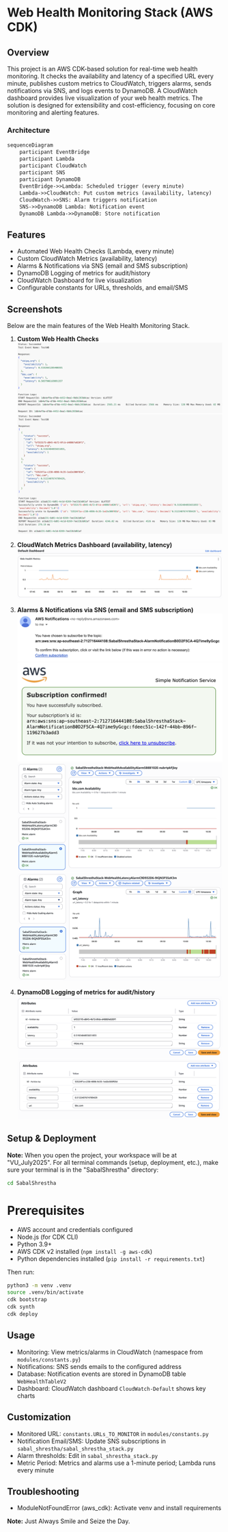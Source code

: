 # Web Health Monitoring Stack (AWS CDK)

## Overview
This project is an AWS CDK-based solution for real-time web health monitoring. It checks the availability and latency of a specified URL every minute, publishes custom metrics to CloudWatch, triggers alarms, sends notifications via SNS, and logs events to DynamoDB. A CloudWatch dashboard provides live visualization of your web health metrics. The solution is designed for extensibility and cost-efficiency, focusing on core monitoring and alerting features.

### Architecture
```
sequenceDiagram
	participant EventBridge
	participant Lambda
	participant CloudWatch
	participant SNS
	participant DynamoDB
	EventBridge->>Lambda: Scheduled trigger (every minute)
	Lambda->>CloudWatch: Put custom metrics (availability, latency)
	CloudWatch->>SNS: Alarm triggers notification
	SNS->>DynamoDB Lambda: Notification event
	DynamoDB Lambda->>DynamoDB: Store notification
```

## Features
- Automated Web Health Checks (Lambda, every minute)
- Custom CloudWatch Metrics (availability, latency)
- Alarms & Notifications via SNS (email and SMS subscription)
- DynamoDB Logging of metrics for audit/history
- CloudWatch Dashboard for live visualization
- Configurable constants for URLs, thresholds, and email/SMS

## Screenshots

Below are the main features of the Web Health Monitoring Stack.

1. **Custom Web Health Checks**
	![WebHealth Lambda Output](<ScreenShots/WebHealthLambda Output.png>)
	![DBLambda Output](<ScreenShots/DBLambda Output.png>)

2. **CloudWatch Metrics Dashboard (availability, latency)**
	![Default Dashboard](<ScreenShots/Default Dashboard.png>)

3. **Alarms & Notifications via SNS (email and SMS subscription)**
	![Alarm Confirmation](<ScreenShots/Alarm Subscription Confirmation Email.png>)
	![Alarm Confirmed](<ScreenShots/Alarm Subscription Confirmed Email.png>)
	![Alarm Metrics Availability](<ScreenShots/Alarm Metrics for Availability.png>)
	![Alarm Metrics Latency](<ScreenShots/Alarm Metrics for Latency.png>)

4. **DynamoDB Logging of metrics for audit/history**
	![DynamoDB Table 1](<ScreenShots/DynamoDB Table URL 1.png>)
	![DynamoDB Table 2](<ScreenShots/DynamoDB Table URL 2.png>)


## Setup & Deployment
**Note:** 
When you open the project, your workspace will be at "VU_July2025". For all terminal commands (setup, deployment, etc.), make sure your terminal is in the "SabalShrestha" directory:
```bash
cd SabalShrestha
```

# Prerequisites
* AWS account and credentials configured
* Node.js (for CDK CLI)
* Python 3.9+
* AWS CDK v2 installed (`npm install -g aws-cdk`)
* Python dependencies installed (`pip install -r requirements.txt`)

Then run:
```bash
python3 -m venv .venv
source .venv/bin/activate
cdk bootstrap
cdk synth
cdk deploy
```

## Usage
* Monitoring: View metrics/alarms in CloudWatch (namespace from `modules/constants.py`)
* Notifications: SNS sends emails to the configured address
* Database: Notification events are stored in DynamoDB table `WebHealthTableV2`
* Dashboard: CloudWatch dashboard `CloudWatch-Default` shows key charts

## Customization
* Monitored URL: `constants.URLs_TO_MONITOR` in `modules/constants.py`
* Notification Email/SMS: Update SNS subscriptions in `sabal_shrestha/sabal_shrestha_stack.py`
* Alarm thresholds: Edit in `sabal_shrestha_stack.py`
* Metric Period: Metrics and alarms use a 1-minute period; Lambda runs every minute

## Troubleshooting
* ModuleNotFoundError (aws_cdk): Activate venv and install requirements

**Note:** 
Just Always Smile and Seize the Day.